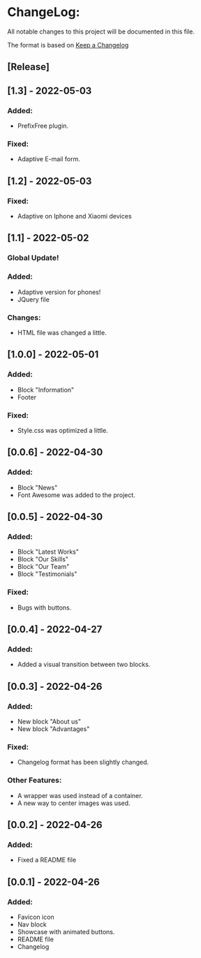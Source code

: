 # ChangeLog:
All notable changes to this project will be documented in this file.

The format is based on [Keep a Changelog](https://keepachangelog.com/en/1.0.0/)

## [Release]

## [1.3] - 2022-05-03
### Added:
- PrefixFree plugin.
### Fixed:
- Adaptive E-mail form.

## [1.2] - 2022-05-03
### Fixed: 
- Adaptive on Iphone and Xiaomi devices

## [1.1] - 2022-05-02
### Global Update!
### Added:
- Adaptive version for phones!
- JQuery file
### Changes:
- HTML file was changed a little.

## [1.0.0] - 2022-05-01
### Added:
- Block "Information"
- Footer
### Fixed:
- Style.css was optimized a little.

## [0.0.6] - 2022-04-30
### Added:
- Block "News"
- Font Awesome was added to the project.

## [0.0.5] - 2022-04-30
### Added:
- Block "Latest Works"
- Block "Our Skills"
- Block "Our Team"
- Block "Testimonials"
### Fixed:
- Bugs with buttons.

## [0.0.4] - 2022-04-27
### Added:
- Added a visual transition between two blocks.

## [0.0.3] - 2022-04-26
### Added:
- New block "About us"
- New block "Advantages"
### Fixed:
- Changelog format has been slightly changed.
### Other Features:
- A wrapper was used instead of a container.
- A new way to center images was used.

## [0.0.2] - 2022-04-26
### Added:
- Fixed a README file

## [0.0.1] - 2022-04-26
### Added:
- Favicon icon
- Nav block
- Showcase with animated buttons.
- README file
- Changelog
